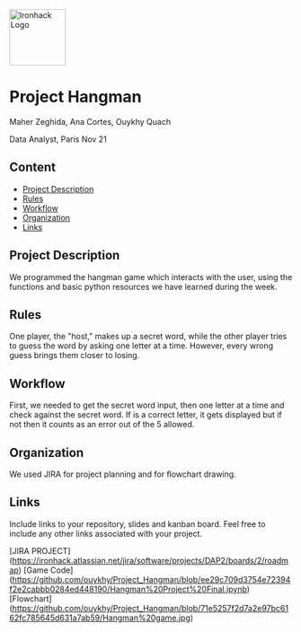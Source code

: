 <img src="https://bit.ly/2VnXWr2" alt="Ironhack Logo" width="100"/>

# Project Hangman
Maher Zeghida, Ana Cortes, Ouykhy Quach

Data Analyst, Paris Nov 21

## Content
- [Project Description](#project-description)
- [Rules](#rules)
- [Workflow](#workflow)
- [Organization](#organization)
- [Links](#links)

## Project Description
We programmed the hangman game which interacts with the user, using the functions and basic python resources we have learned during the week.

## Rules
One player, the "host," makes up a secret word, while the other player tries to guess the word by asking one letter at a time. However, every wrong guess brings them closer to losing.

## Workflow
First, we needed to get the secret word input, then one letter at a time and check against the secret word. If is a correct letter, it gets displayed but if not then it counts as an error out of the 5 allowed.

## Organization
We used JIRA for project planning and for flowchart drawing.

## Links
Include links to your repository, slides and kanban board. Feel free to include any other links associated with your project.

[JIRA PROJECT] (https://ironhack.atlassian.net/jira/software/projects/DAP2/boards/2/roadmap)
[Game Code] (https://github.com/ouykhy/Project_Hangman/blob/ee29c709d3754e72394f2e2cabbb0284ed448190/Hangman%20Project%20Final.ipynb)
[Flowchart] (https://github.com/ouykhy/Project_Hangman/blob/71e5257f2d7a2e97bc6162fc785645d631a7ab59/Hangman%20game.jpg)
